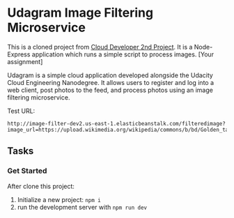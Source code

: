# Udagram Image Filtering Microservice

This is a cloned project from [Cloud Developer 2nd Project](https://github.com/udacity/cloud-developer/tree/master/course-02/project/image-filter-starter-code). It is a Node-Express application which runs a simple script to process images. [Your assignment]

Udagram is a simple cloud application developed alongside the Udacity Cloud Engineering Nanodegree. It allows users to register and log into a web client, post photos to the feed, and process photos using an image filtering microservice.

Test URL:
```
http://image-filter-dev2.us-east-1.elasticbeanstalk.com/filteredimage?image_url=https://upload.wikimedia.org/wikipedia/commons/b/bd/Golden_tabby_and_white_kitten_n01.jpg
```


## Tasks

### Get Started

After clone this project:

1. Initialize a new project: `npm i`
2. run the development server with `npm run dev`